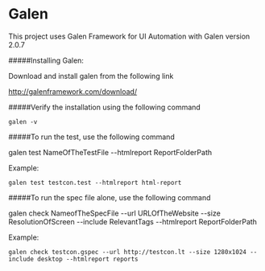 # Galen
This project uses Galen Framework for UI Automation with Galen version 2.0.7

#####Installing Galen:

Download and install galen from the following link

http://galenframework.com/download/

#####Verify the installation using the following command
```
galen -v
```
#####To run the test, use the following command

galen test NameOfTheTestFile --htmlreport ReportFolderPath

Example:
```
galen test testcon.test --htmlreport html-report
```
#####To run the spec file alone, use the following command

galen check NameofTheSpecFile --url URLOfTheWebsite --size ResolutionOfScreen --include RelevantTags --htmlreport ReportFolderPath

Example:
```
galen check testcon.gspec --url http://testcon.lt --size 1280x1024 --include desktop --htmlreport reports

```
